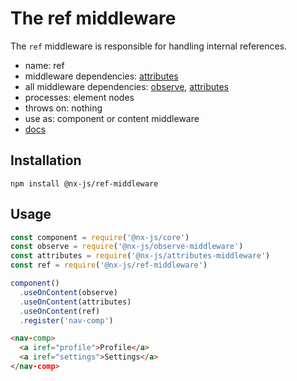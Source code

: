 # The ref middleware

The `ref` middleware is responsible for handling internal references.

- name: ref
- middleware dependencies: [attributes](https://github.com/nx-js/attributes-middleware)
- all middleware dependencies: [observe](https://github.com/nx-js/observe-middleware), [attributes](https://github.com/nx-js/attributes-middleware)
- processes: element nodes
- throws on: nothing
- use as: component or content middleware
- [docs](http://nx-framework/docs/middlewares/route)

## Installation

`npm install @nx-js/ref-middleware`

## Usage

```js
const component = require('@nx-js/core')
const observe = require('@nx-js/observe-middleware')
const attributes = require('@nx-js/attributes-middleware')
const ref = require('@nx-js/ref-middleware')

component()
  .useOnContent(observe)
  .useOnContent(attributes)
  .useOnContent(ref)
  .register('nav-comp')
```

```html
<nav-comp>
  <a iref="profile">Profile</a>
  <a iref="settings">Settings</a>
</nav-comp>
```
